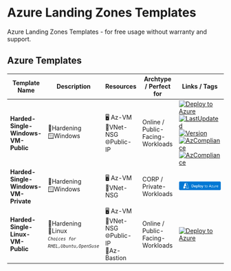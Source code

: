 # Azure Landing Zones Templates

Azure Landing Zones Templates - for free usage without warranty and support.

## Azure Templates

| Template Name | Description | Resources | Archtype / Perfect for | Links / Tags |
|---------|-----------|-----------|-------------|---------|
| **Harded-Single-Windows-VM-Public** | 💪Hardening<br> 🪟Windows<br> | 🖥️ Az-VM<br> 🧱VNet-NSG<br> 🌐Public-IP<br> | Online / Public-Facing-Workloads | [![Deploy to Azure](https://aka.ms/deploytoazurebutton)](https://portal.azure.com/#create/Microsoft.Template/uri/https%3A%2F%2Fraw.githubusercontent.com%2Fthinformatics%2Fazure-lz-templates%2Frefs%2Fheads%2Fmain%2Farm-templates%2FWindows%2FHarded-Single-Windows-VM-Public.json) [![LastUpdated](https://img.shields.io/badge/LastChange-09/2025-green)](https://thinformatics.com) [![Version](https://img.shields.io/badge/Version-0.0.9-blue)]() [![AzCompliance](https://img.shields.io/badge/ISO27001-violet)]() [![AzCompliance](https://img.shields.io/badge/CIS-violet)]() |
| **Harded-Single-Windows-VM-Private** | 💪Hardening<br> 🪟Windows<br>  | 🖥️ Az-VM<br> 🧱VNet-NSG<br> | CORP / Private-Workloads | [![Deploy To Azure](https://raw.githubusercontent.com/Azure/azure-quickstart-templates/master/1-CONTRIBUTION-GUIDE/images/deploytoazure.svg?sanitize=true)](https://portal.azure.com/#create/Microsoft.Template/uri/https%3A%2F%2Fraw.githubusercontent.com%2Fthinformatics%2Fazure-lz-templates%2Fmain%2Farm-templates%2FHarded-Single-Linux-VM-Public.json) |
| **Harded-Single-Linux-VM-Public** | 💪Hardening<br> 🐧Linux<br> <i><small>`Choices for RHEL,Ubuntu,OpenSuse`</small></i>  | 🖥️ Az-VM<br> 🧱VNet-NSG<br> 🌐Public-IP<br> 🌉Az-Bastion<br> | Online / Public-Facing-Workloads | [![Deploy to Azure](https://aka.ms/deploytoazurebutton)](https://portal.azure.com/#create/Microsoft.Template/uri/https%3A%2F%2Fraw.githubusercontent.com%2Fthinformatics%2Fazure-lz-templates%2Frefs%2Fheads%2Fmain%2Farm-templates%2FLinux%2FHarded-Single-Linux-VM-Public.json) |
